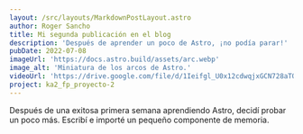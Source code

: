 ```yaml
---
layout: /src/layouts/MarkdownPostLayout.astro
author: Roger Sancho
title: Mi segunda publicación en el blog
description: 'Después de aprender un poco de Astro, ¡no podía parar!'
pubDate: 2022-07-08
imageUrl: 'https://docs.astro.build/assets/arc.webp'
image_alt: 'Miniatura de los arcos de Astro.'
videoUrl: 'https://drive.google.com/file/d/1Ieifgl_U0x12cdwqjxGCN728aTQU-u4s/view?usp=sharing'
project: ka2_fp_proyecto-2
---
```


Después de una exitosa primera semana aprendiendo Astro, decidí probar un poco más. Escribí e importé un pequeño componente de memoria.
